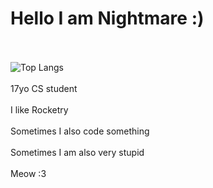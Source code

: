 # Hello I am Nightmare :)

<br></br>
![Top Langs](https://github-readme-stats.vercel.app/api/top-langs/?username=NightmarePog&layout=compact)
<br></br>
17yo CS student
<br></br>
I like Rocketry
<br></br>
Sometimes I also code something
<br></br>
Sometimes I am also very stupid
<br></br>
Meow :3
<!---
nothing to see here
--->
